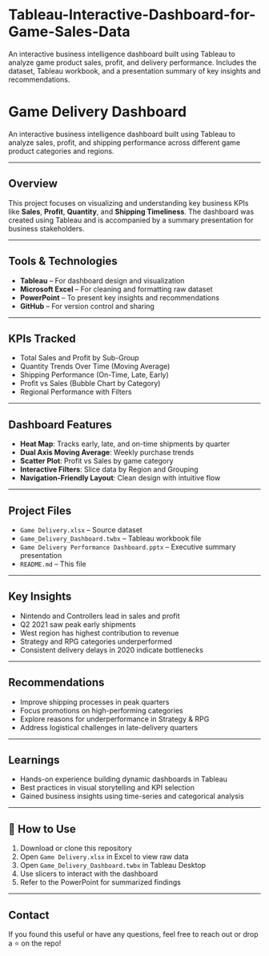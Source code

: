 # Tableau-Interactive-Dashboard-for-Game-Sales-Data
An interactive business intelligence dashboard built using Tableau to analyze game product sales, profit, and delivery performance. Includes the dataset, Tableau workbook, and a presentation summary of key insights and recommendations.

# Game Delivery Dashboard

An interactive business intelligence dashboard built using Tableau to analyze sales, profit, and shipping performance across different game product categories and regions.

---

## Overview

This project focuses on visualizing and understanding key business KPIs like **Sales**, **Profit**, **Quantity**, and **Shipping Timeliness**. The dashboard was created using Tableau and is accompanied by a summary presentation for business stakeholders.

---

## Tools & Technologies

- **Tableau** – For dashboard design and visualization  
- **Microsoft Excel** – For cleaning and formatting raw dataset  
- **PowerPoint** – To present key insights and recommendations  
- **GitHub** – For version control and sharing  

---

## KPIs Tracked

- Total Sales and Profit by Sub-Group  
- Quantity Trends Over Time (Moving Average)  
- Shipping Performance (On-Time, Late, Early)  
- Profit vs Sales (Bubble Chart by Category)  
- Regional Performance with Filters  

---

## Dashboard Features

- **Heat Map**: Tracks early, late, and on-time shipments by quarter  
- **Dual Axis Moving Average**: Weekly purchase trends  
- **Scatter Plot**: Profit vs Sales by game category  
- **Interactive Filters**: Slice data by Region and Grouping  
- **Navigation-Friendly Layout**: Clean design with intuitive flow  

---

## Project Files

- `Game Delivery.xlsx` – Source dataset  
- `Game_Delivery_Dashboard.twbx` – Tableau workbook file  
- `Game Delivery Performance Dashboard.pptx` – Executive summary presentation  
- `README.md` – This file  

---

## Key Insights

- Nintendo and Controllers lead in sales and profit  
- Q2 2021 saw peak early shipments  
- West region has highest contribution to revenue  
- Strategy and RPG categories underperformed  
- Consistent delivery delays in 2020 indicate bottlenecks  

---

## Recommendations

- Improve shipping processes in peak quarters  
- Focus promotions on high-performing categories  
- Explore reasons for underperformance in Strategy & RPG  
- Address logistical challenges in late-delivery quarters  

---

## Learnings

- Hands-on experience building dynamic dashboards in Tableau  
- Best practices in visual storytelling and KPI selection  
- Gained business insights using time-series and categorical analysis  

---


## 🚀 How to Use

1. Download or clone this repository  
2. Open `Game Delivery.xlsx` in Excel to view raw data  
3. Open `Game_Delivery_Dashboard.twbx` in Tableau Desktop  
4. Use slicers to interact with the dashboard  
5. Refer to the PowerPoint for summarized findings  

---

## Contact

If you found this useful or have any questions, feel free to reach out or drop a ⭐ on the repo!
